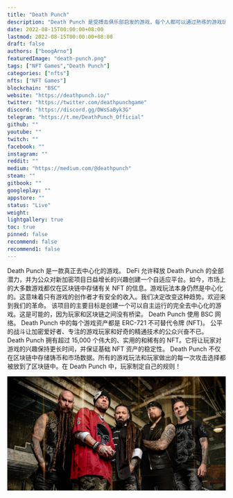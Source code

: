 ```yaml
---
title: "Death Punch"
description: "Death Punch 是受搏击俱乐部启发的游戏，每个人都可以通过熟练的游戏玩法和对生态系统的贡献来赚取加密代币。"
date: 2022-08-15T00:00:00+08:00
lastmod: 2022-08-15T00:00:00+08:00
draft: false
authors: ["boogArno"]
featuredImage: "death-punch.png"
tags: ["NFT Games","Death Punch"]
categories: ["nfts"]
nfts: ["NFT Games"]
blockchain: "BSC"
website: "https://deathpunch.io/"
twitter: "https://twitter.com/deathpunchgame"
discord: "https://discord.gg/DWsSaByk3G"
telegram: "https://t.me/DeathPunch_Official"
github: ""
youtube: ""
twitch: ""
facebook: ""
instagram: ""
reddit: ""
medium: "https://medium.com/@deathpunch"
steam: ""
gitbook: ""
googleplay: ""
appstore: ""
status: "Live"
weight: 
lightgallery: true
toc: true
pinned: false
recommend: false
recommend1: false
---
```

Death Punch 是一款真正去中心化的游戏。 DeFi 允许释放 Death Punch 的全部潜力，并为公众对新加密项目日益增长的兴趣创建一个自适应平台。如今，市场上的大多数游戏都仅在区块链中存储有关 NFT 的信息。游戏玩法本身仍然是中心化的。这意味着只有游戏的创作者才有安全的收入。我们决定改变这种趋势。欢迎来到我们的革命。
该项目的主要目标是创建一个可以自主运行的完全去中心化的游戏。这是可能的，因为玩家和区块链之间没有桥梁。 Death Punch 使用 BSC 网络。 Death Punch 中的每个游戏资产都是 ERC-721 不可替代令牌 (NFT)。
公平的战斗让加密爱好者、专注的游戏玩家和好奇的精通技术的公众兴奋不已。 Death Punch 拥有超过 15,000 个伟大的、实用的和稀有的 NFT。它将让玩家对游戏的兴趣保持更长时间，并保证基础 NFT 资产的稳定性。
Death Punch 不仅在区块链中存储铸币和市场数据。所有的游戏玩法和玩家做出的每一次攻击选择都被放到了区块链中。在 Death Punch 中，玩家制定自己的规则！



![5FDP-2020-Hi-res-CREDIT_-F3-Studios_Stephen-Jensen-scaled](5FDP-2020-Hi-res-CREDIT_-F3-Studios_Stephen-Jensen-scaled.jpg)